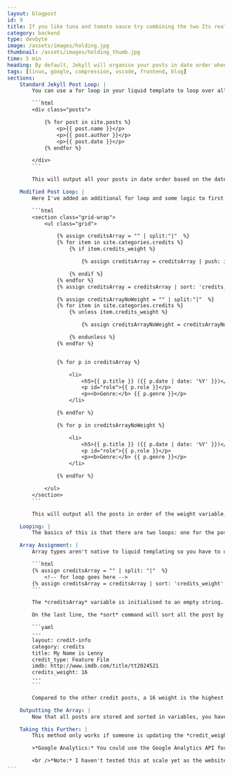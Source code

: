 ```yaml
---
layout: blogpost
id: 9
title: If you like tuna and tomato sauce try combining the two Its really not as
category: backend
type: devbyte
image: /assets/images/holding.jpg
thumbnail: /assets/images/holding_thumb.jpg
time: 5 min
heading: By default, Jekyll will organise your posts in date order when looping through them. However you may want, for example, your most popular posts to go first and then the rest organised by date order. In this DevByte we'll look at customising the loop order using liquid.
tags: [linux, google, compression, vscode, frontend, blog]
sections:
    Standard Jekyll Post Loop: |
        You can use a for loop in your liquid template to loop over all posts in your site (or category):

        ```html
        <div class="posts">

            {% for post in site.posts %}
                <p>{{ post.name }}</p>
                <p>{{ post.author }}</p>
                <p>{{ post.date }}</p>
            {% endfor %}

        </div>
        ```

        This will output all your posts in date order based on the date in filename of the markdown file. However, by adding an additional yaml front matter variable like *post_weight* you can assign a number to this and tell your liquid template to order by weight first and then date.<br /><br />

    Modified Post Loop: |
        Here I've added an additional for loop and some logic to first assign all posts with a *credits_weight* value to an array and then all remaining posts to another array in date order. The contents of these will then be outputted to the HTML document:

        ```html
        <section class="grid-wrap">
            <ul class="grid">

                {% assign creditsArray = "" | split:"|"  %}
                {% for item in site.categories.credits %}
                    {% if item.credits_weight %}

                        {% assign creditsArray = creditsArray | push: item %}

                    {% endif %}
                {% endfor %}
                {% assign creditsArray = creditsArray | sort: 'credits_weight' | reverse %}

                {% assign creditsArrayNoWeight = "" | split:"|"  %}
                {% for item in site.categories.credits %}
                    {% unless item.credits_weight %}

                        {% assign creditsArrayNoWeight = creditsArrayNoWeight | push: item %}

                    {% endunless %}
                {% endfor %}


                {% for p in creditsArray %}

                    <li>
                        <h5>{{ p.title }} ({{ p.date | date: '%Y' }})</h5>
                        <p id="role">{{ p.role }}</p>
                        <p><b>Genre:</b> {{ p.genre }}</p>
                    </li>

                {% endfor %}

                {% for p in creditsArrayNoWeight %}

                    <li>
                        <h5>{{ p.title }} ({{ p.date | date: '%Y' }})</h5>
                        <p id="role">{{ p.role }}</p>
                        <p><b>Genre:</b> {{ p.genre }}</p>
                    </li>

                {% endfor %}  

            </ul>
        </section>
        ```

        This will output all the posts in order of the weight variable, from high to low and then display all remaining credits in date order. I used this on a [portfolio website](https://www.ianarber.com/credits) to display the persons film credits - each credit being a different post. Lets dig into this liquid code a bit more...<br /><br />

    Looping: |
        The basics of this is that there are two loops: one for the posts with a weight value (line 5) and one for ones without (line 15). Both will loop through ```site.category.credits``` but there's a conditional statement at the beginning of each loop to check if the weight variable exists (line 6) or if it does not exists (line 16). If the check is true, then the post is added to it's respected array: *creditsArray*, or *creditsArrayNoWeight*

    Array Assignment: |
        Array types aren't native to liquid templating so you have to use the [split filter](https://help.shopify.com/themes/liquid/filters/string-filters#split) to break a single string into an array of substrings. Take the first array for example:

        ```html
        {% assign creditsArray = "" | split: "|"  %}
            <!-- for loop goes here -->
        {% assign creditsArray = creditsArray | sort: 'credits_weight' | reverse %}
        ```

        The *creditsArray* variable is initialised to an empty string. Then, using the '\|' symbol to donate the next liquid command you're asking for the values added to this variable to be seperated with an '\|'. You could have used any symbol for the split command. Change it to a \# and see what happens.<br /><br />

        On the last line, the *sort* command will sort all the post by *credits_weight* order. The reverse switch is used so that the highest weighted post is placed first. Just for clarification, here's an extract from on of the posts front matter:

        ```yaml
        ---
        layout: credit-info
        category: credits
        title: My Name is Lenny
        credit_type: Feature Film
        imdb: http://www.imdb.com/title/tt2024521
        credits_weight: 16
        ---
        ```

        Compared to the other credit posts, a 16 weight is the highest so this appears first on the websites credits page.

    Outputting the Array: |
        Now that all posts are stored and sorted in variables, you have to tell liquid to output them to the HTML document. We now just use a standard for loop to iterate through each of the arrays (line 24-42). In this case I'm outputting them as list elements in an unordered-list.

    Taking this Further: |
        This method only works if someone is updating the *credit_weight* value within the posts markdown files. A great way to improve this would be to pull in a read count value so that when the site is re-built the order of weighted posts reflects the popularity of them.<br /><br />

        >*Google Analytics:* You could use the Google Analytics API for this. Once it's setup for your site you could retrieve the values as part of your sites pre-build process and then insert them into the markdown files. It's an interesting concept that requires a bit more investigating.

        <br />*Note:* I haven't tested this at scale yet as the websites I've used it one only contain a small number of posts. As your posts count grows your site build time will increase if you're looping through all posts on your site. It would be worth testing this approach when using the `--incremental` build switch.
---
```

